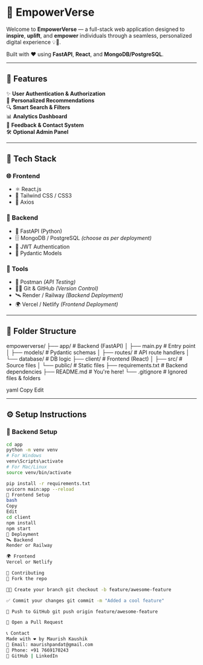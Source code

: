 # 🚀 EmpowerVerse

Welcome to **EmpowerVerse** — a full-stack web application designed to **inspire**, **uplift**, and **empower** individuals through a seamless, personalized digital experience 💡🌈.

Built with ❤️ using **FastAPI**, **React**, and **MongoDB/PostgreSQL**.

---

## 🌟 Features

✨ **User Authentication & Authorization**  
🧠 **Personalized Recommendations**  
🔍 **Smart Search & Filters**  
📊 **Analytics Dashboard**  
📨 **Feedback & Contact System**  
🛠️ **Optional Admin Panel**  

---

## 🧰 Tech Stack

### 🌐 Frontend
- ⚛️ React.js  
- 🎨 Tailwind CSS / CSS3  
- 🔗 Axios

### 🚀 Backend
- 🐍 FastAPI (Python)  
- 🗄️ MongoDB / PostgreSQL *(choose as per deployment)*  
- 🔐 JWT Authentication  
- 🧾 Pydantic Models

### 🧪 Tools
- 🧪 Postman *(API Testing)*  
- 🧑‍💻 Git & GitHub *(Version Control)*  
- 🛰️ Render / Railway *(Backend Deployment)*  
- 🌍 Vercel / Netlify *(Frontend Deployment)*  

---

## 📁 Folder Structure

empowerverse/
├── app/ # Backend (FastAPI)
│ ├── main.py # Entry point
│ ├── models/ # Pydantic schemas
│ ├── routes/ # API route handlers
│ └── database/ # DB logic
├── client/ # Frontend (React)
│ ├── src/ # Source files
│ └── public/ # Static files
├── requirements.txt # Backend dependencies
├── README.md # You're here!
└── .gitignore # Ignored files & folders

yaml
Copy
Edit

---

## ⚙️ Setup Instructions

### 🔧 Backend Setup

```bash
cd app
python -m venv venv
# For Windows
venv\Scripts\activate
# For Mac/Linux
source venv/bin/activate

pip install -r requirements.txt
uvicorn main:app --reload
🎨 Frontend Setup
bash
Copy
Edit
cd client
npm install
npm start
🚀 Deployment
🛰️ Backend
Render or Railway

🌍 Frontend
Vercel or Netlify

🤝 Contributing
🍴 Fork the repo

👨‍💻 Create your branch git checkout -b feature/awesome-feature

✅ Commit your changes git commit -m "Added a cool feature"

🚀 Push to GitHub git push origin feature/awesome-feature

🧵 Open a Pull Request

📞 Contact
Made with ❤️ by Maurish Kaushik
📧 Email: maurishpandat@gmail.com
📱 Phone: +91 7669170243
🔗 GitHub | LinkedIn
